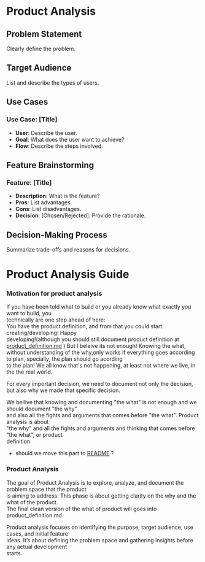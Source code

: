 # Product Analysis

## Problem Statement
Clearly define the problem.

## Target Audience
List and describe the types of users.

## Use Cases
### Use Case: [Title]
- **User**: Describe the user.
- **Goal**: What does the user want to achieve?
- **Flow**: Describe the steps involved.

## Feature Brainstorming
### Feature: [Title]
- **Description**: What is the feature?
- **Pros**: List advantages.
- **Cons**: List disadvantages.
- **Decision**: [Chosen/Rejected]. Provide the rationale.

## Decision-Making Process
Summarize trade-offs and reasons for decisions.

# Product Analysis Guide

### Motivation for product analysis
If you have been told what to build or you already know what exactly you want to build, you   
technically are one step ahead of here:  
You have the product definition, and from that you could start creating/developing! Happy  
developing!(although you should still document product definition at [product_definition.md](/docs/product_definition.md) ) But I beleive its not enough! Knowing the what, without understanding 
of the why,only works if everything goes according to plan, specially, the plan should go acording   
to the plan! We all know that's not happening, at least not where we live, in the the real world. 

For every important decision, we need to document not only the decision, but also why we made that specific decision.

We beilive that knowing and documenting "the what" is not enough and we should document "the why"  
and also all the fights and arguments that comes before "the what". Product analysis is about  
"the why" and all the fights and arguments and thinking that comes before "the what", or product   
definition


- should we move this part to [README](/README.md) ?

### Product Analysis
The goal of Product Analysis is to explore, analyze, and document the problem space that the product  
is aiming to address. This phase is about getting clarity on the why and the what of the product.  
The final clean version of the what of product will goes into product_definition.md  

Product analysis focuses on identifying the purpose, target audience, use cases, and initial feature  
ideas. It’s about defining the problem space and gathering insights before any actual development   
starts.

